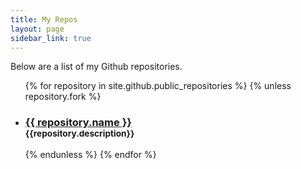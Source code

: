 ```yaml
---
title: My Repos
layout: page
sidebar_link: true
---
```

Below are a list of my Github repositories.

<ul class="posts-list">
{% for repository in site.github.public_repositories %}
{% unless repository.fork %}
<li>
  <h3>
    <a href="{{ repository.html_url }}">{{ repository.name }}</a><br>
    <small>{{repository.description}}</small>
  </h3>
</li>
{% endunless %}
{% endfor %}
